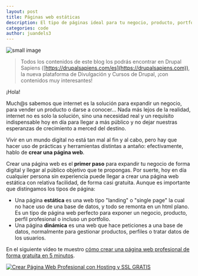 ```yaml
---
layout: post
title: Páginas web estáticas
description: El tipo de páginas ideal para tu negocio, producto, portfolio o perfil profesional.
categories: code
author: juandels3
---
```


![small image]({{site.baseurl}}/images/www.jpg)



> Todos los contenidos de este blog los podrás encontrar en Drupal Sapiens ([https://drupalsapiens.com/es](https://drupalsapiens.com)), la nueva plataforma de Divulgación y Cursos de Drupal, ¡con contenidos muy interesantes!

¡Hola!

Much@s sabemos que internet es la solución para expandir un negocio, para vender un producto o darse a conocer... Nada más lejos de la realidad, internet no es solo la solución, sino una necesidad real y un requisito indispensable hoy en día para llegar a más público y no dejar nuestras esperanzas de crecimiento a merced del destino.

Vivir en un mundo digital no está tan mal al fin y al cabo, pero hay que hacer uso de prácticas y herramientas distintas a antaño: efectivamente, hablo de **crear una página web**.

Crear una página web es el **primer paso** para expandir tu negocio de forma digital y llegar al público objetivo que te propongas. Por suerte, hoy en día cualquier persona sin experiencia puede llegar a crear una página web estática con relativa facilidad, de forma casi gratuita. Aunque es importante que distingamos los tipos de página:

 - Una página **estática** es una web tipo "landing" o "single page" la cual no hace uso de una base de datos, y todo se remonta en un html plano. Es un tipo de página web perfecto para exponer un negocio, producto, perfil profesional o incluso un portfolio.
 - Una página **dinámica** es una web que hace peticiones a una base de datos, normalmente para gestionar productos, perfiles o tratar datos de los usuarios.

En el siguiente vídeo te muestro [cómo crear una página web profesional de forma gratuita en 5 minutos](https://www.youtube.com/watch?v=XpSqjRtxTYk).

[![Crear Página Web Profesional con Hosting y SSL GRATIS]({{site.baseurl}}/images/webgratis.png)](https://www.youtube.com/watch?v=XpSqjRtxTYk "Crear Página Web Profesional con Hosting y SSL GRATIS ✅")



